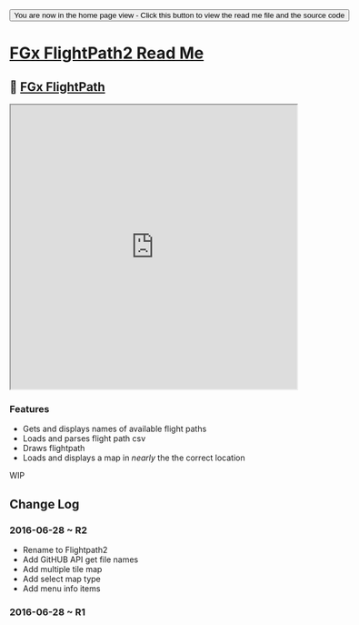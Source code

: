 <span style=display:none; >
[You are now in a GitHub source code view - click this link to view the home page]
( http://fgx.github.io/sandbox/flightpath#readme.md "View file as a web page." )</span>
<input type=button onclick=window.location.href='https://github.com/fgx/fgx.github.io/tree/master/sandbox/flightpath/'; 
value='You are now in the home page view - Click this button to view the read me file and the source code' >

[FGx FlightPath2 Read Me]( http://fgx.github.io/sandbox/flightpath2/index.html#readme.md )
===

## &#128279; [FGx FlightPath]( http://fgx.github.io/sandbox/flightpath2/ )

<iframe src=http://fgx.github.io/sandbox/flightpath2/index.html width=100% height=500px ></iframe>

### Features

* Gets and displays names of available flight paths
* Loads and parses flight path csv
* Draws flightpath
* Loads and displays a map in *nearly* the the correct location

WIP

## Change Log

### 2016-06-28 ~ R2

* Rename to Flightpath2
* Add GitHUB API get file names
* Add multiple tile map
* Add select map type
* Add menu info items


### 2016-06-28 ~ R1

